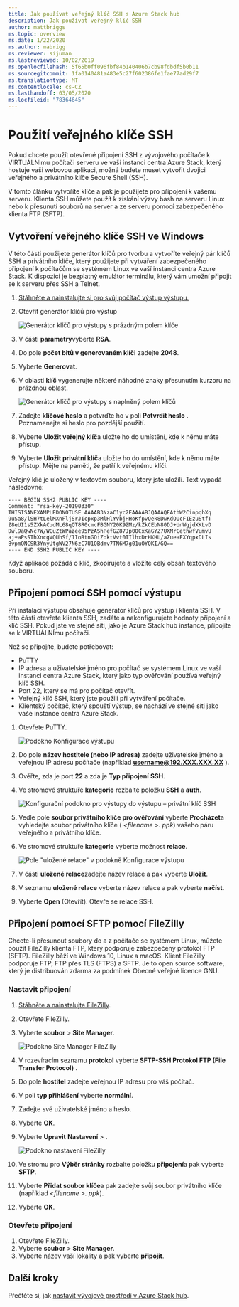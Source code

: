 ```yaml
---
title: Jak používat veřejný klíč SSH s Azure Stack hub
description: Jak používat veřejný klíč SSH
author: mattbriggs
ms.topic: overview
ms.date: 1/22/2020
ms.author: mabrigg
ms.reviewer: sijuman
ms.lastreviewed: 10/02/2019
ms.openlocfilehash: 5f65b0ff096fbf84b140406b7cb98fdbdf5b0b11
ms.sourcegitcommit: 1fa0140481a483e5c27f602386fe1fae77ad29f7
ms.translationtype: MT
ms.contentlocale: cs-CZ
ms.lasthandoff: 03/05/2020
ms.locfileid: "78364645"
---
```

# <a name="use-an-ssh-public-key"></a>Použití veřejného klíče SSH

Pokud chcete použít otevřené připojení SSH z vývojového počítače k VIRTUÁLNÍmu počítači serveru ve vaší instanci centra Azure Stack, který hostuje vaši webovou aplikaci, možná budete muset vytvořit dvojici veřejného a privátního klíče Secure Shell (SSH). 

V tomto článku vytvoříte klíče a pak je použijete pro připojení k vašemu serveru. Klienta SSH můžete použít k získání výzvy bash na serveru Linux nebo k přesunutí souborů na server a ze serveru pomocí zabezpečeného klienta FTP (SFTP).

## <a name="create-an-ssh-public-key-on-windows"></a>Vytvoření veřejného klíče SSH ve Windows

V této části použijete generátor klíčů pro tvorbu a vytvoříte veřejný pár klíčů SSH a privátního klíče, který použijete při vytváření zabezpečeného připojení k počítačům se systémem Linux ve vaší instanci centra Azure Stack. K dispozici je bezplatný emulátor terminálu, který vám umožní připojit se k serveru přes SSH a Telnet.

1. [Stáhněte a nainstalujte si pro svůj počítač výstup výstupu.](https://www.chiark.greenend.org.uk/~sgtatham/putty/latest.html)

1. Otevřít generátor klíčů pro výstup

    ![Generátor klíčů pro výstupy s prázdným polem klíče](media/azure-stack-dev-start-howto-ssh-public-key/001-putty-key-gen-start.png)

1. V části **parametry**vyberte **RSA**.

1. Do pole **počet bitů v generovaném klíči** zadejte **2048**.  

1. Vyberte **Generovat**.

1. V oblasti **klíč** vygenerujte některé náhodné znaky přesunutím kurzoru na prázdnou oblast.

    ![Generátor klíčů pro výstupy s naplněný polem klíčů](media/azure-stack-dev-start-howto-ssh-public-key/002-putty-key-gen-result.png)

1. Zadejte **klíčové heslo** a potvrďte ho v poli **Potvrdit heslo** . Poznamenejte si heslo pro pozdější použití.

1. Vyberte **Uložit veřejný klíč**a uložte ho do umístění, kde k němu máte přístup.

1. Vyberte **Uložit privátní klíč**a uložte ho do umístění, kde k němu máte přístup. Mějte na paměti, že patří k veřejnému klíči.

Veřejný klíč je uložený v textovém souboru, který jste uložili. Text vypadá následovně:

```text  
---- BEGIN SSH2 PUBLIC KEY ----
Comment: "rsa-key-20190330"
THISISANEXAMPLEDONOTUSE AAAAB3NzaC1yc2EAAAABJQAAAQEAthW2CinpqhXq
9uSa8/lSH7tLelMXnFljSrJIcpxp3MlHlYVbjHHoKfpvQek8DwKdOUcFIEzuStfT
Z8eUI1s5ZXkACudML68qQT8R0cmcFBGNY20K9ZMz/kZkCEbN80DJ+UnWgjdXKLvD
Dwl9aQwNc7W/WCuZtWPazee95PzAShPefGZ87Jp0OCxKaGYZ7UXMrCethwfVumvU
aj+aPsSThXncgVQUhSf/1IoRtnGOiZoktVvt0TIlhxDrHKHU/aZueaFXYqpxDLIs
BvpmONCSR3YnyUtgWV27N6zC7U1OBdmv7TN6M7g01uOYQKI/GQ==
---- END SSH2 PUBLIC KEY ----
```

Když aplikace požádá o klíč, zkopírujete a vložíte celý obsah textového souboru.

## <a name="connect-with-ssh-by-using-putty"></a>Připojení pomocí SSH pomocí výstupu

Při instalaci výstupu obsahuje generátor klíčů pro výstup i klienta SSH. V této části otevřete klienta SSH, zadáte a nakonfigurujete hodnoty připojení a klíč SSH. Pokud jste ve stejné síti, jako je Azure Stack hub instance, připojíte se k VIRTUÁLNÍmu počítači.

Než se připojíte, budete potřebovat:
- PuTTY
- IP adresa a uživatelské jméno pro počítač se systémem Linux ve vaší instanci centra Azure Stack, který jako typ ověřování používá veřejný klíč SSH.
- Port 22, který se má pro počítač otevřít.
- Veřejný klíč SSH, který jste použili při vytváření počítače.
- Klientský počítač, který spouští výstup, se nachází ve stejné síti jako vaše instance centra Azure Stack.

1. Otevřete PuTTY.

    ![Podokno Konfigurace výstupu](media/azure-stack-dev-start-howto-ssh-public-key/002-putty-connect.png)

2. Do pole **název hostitele (nebo IP adresa)** zadejte uživatelské jméno a veřejnou IP adresu počítače (například **username@192.XXX.XXX.XX** ). 
3. Ověřte, zda je port **22** a zda je **Typ připojení** **SSH**.
4. Ve stromové struktuře **kategorie** rozbalte položku **SSH** a **auth**.

    ![Konfigurační podokno pro výstupy do výstupu – privátní klíč SSH](media/azure-stack-dev-start-howto-ssh-public-key/002-putty-set-private-key.png)

5. Vedle pole **soubor privátního klíče pro ověřování** vyberte **Procházet**a vyhledejte soubor privátního klíče ( *\<filename >. ppk*) vašeho páru veřejného a privátního klíče.
6. Ve stromové struktuře **kategorie** vyberte možnost **relace**.

    ![Pole "uložené relace" v podokně Konfigurace výstupu](media/azure-stack-dev-start-howto-ssh-public-key/003-puTTY-save-session.png)

7. V části **uložené relace**zadejte název relace a pak vyberte **Uložit**.
8. V seznamu **uložené relace** vyberte název relace a pak vyberte **načíst**.
9. Vyberte **Open** (Otevřít). Otevře se relace SSH.

## <a name="connect-with-sftp-with-filezilla"></a>Připojení pomocí SFTP pomocí FileZilly

Chcete-li přesunout soubory do a z počítače se systémem Linux, můžete použít FileZilly klienta FTP, který podporuje zabezpečený protokol FTP (SFTP). FileZilly běží ve Windows 10, Linux a macOS. Klient FileZilly podporuje FTP, FTP přes TLS (FTPS) a SFTP. Je to open source software, který je distribuován zdarma za podmínek Obecné veřejné licence GNU.

### <a name="set-your-connection"></a>Nastavit připojení

1. [Stáhněte a nainstalujte FileZilly](https://filezilla-project.org/download.php).
1. Otevřete FileZilly.
1. Vyberte **soubor** > **Site Manager**.

    ![Podokno Site Manager FileZilly](media/azure-stack-dev-start-howto-ssh-public-key/005-filezilla-file-manager.png)

1. V rozevíracím seznamu **protokol** vyberte **SFTP-SSH Protokol FTP (File Transfer Protocol)** .
1. Do pole **hostitel** zadejte veřejnou IP adresu pro váš počítač.
1. V poli **typ přihlášení** vyberte **normální**.
1. Zadejte své uživatelské jméno a heslo.
1. Vyberte **OK**.
1. Vyberte **Upravit** **Nastavení** > .

    ![Podokno nastavení FileZilly](media/azure-stack-dev-start-howto-ssh-public-key/006-filezilla-add-private-key.png)

1. Ve stromu pro **Výběr stránky** rozbalte položku **připojení**a pak vyberte **SFTP**.
1. Vyberte **Přidat soubor klíče**a pak zadejte svůj soubor privátního klíče (například *\<filename >. ppk*).
1. Vyberte **OK**.

### <a name="open-your-connection"></a>Otevřete připojení

1. Otevřete FileZilly.
1. Vyberte **soubor** > **Site Manager**.
1. Vyberte název vaší lokality a pak vyberte **připojit**.

## <a name="next-steps"></a>Další kroky

Přečtěte si, jak [nastavit vývojové prostředí v Azure Stack hub](azure-stack-dev-start.md).
